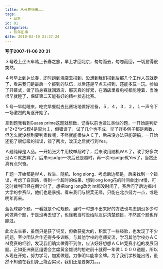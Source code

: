 ```yaml
---
title: 从长春归来。。。
tags:
  - ACM
id: 91
categories:
  - 陈年旧事
date: 2010-02-10 23:37:24
---
```


**写于2007-11-06 20:31**

３号晚上坐火车踏上长春之旅，早上才回北京，匆匆而去，匆匆而回，一切显得很突然。

４号早上到达长春，即时跑到酒店去报到，没想到我们报到后那几个工作人员就走了，看来我们是最后一个报到的队伍，以后还是早点去报到，还能多玩一玩。参加了开幕式，做了热身赛就回酒店，那天真的好累，在酒店里看电视都能睡着，当晚很早就睡了，保证第二天能有好的精神状态比赛。

５号一早就睡来，吃完早餐就去比赛场地做好准备，５，４，３，２，１一声令下一场激烈的角逐开始了。


<!--more-->


拿到题我看到Guass prime这题就想做，记得以前也做过类似的题，一开始是判断a^2+2*b^2模4是否为１，但错误了，试了几个也不成，举了好多例子都是素数，但怎么就没想到要判素数呢，不然就能很快ＡＣ了，后来没办法只能硬搞，一开始还犯了很低级的错误，错了两次，改正之后就行到Yes。

Ａ题纯粹是人品，一开始张大牛用枚举超时了，后来改用随机ＷＡ了，改了好多次没ＡＣ就放弃了，后来rejudge一次后还是超时，再一次rejudge就Yes了，当然还真有点兴奋。

Ｆ题一开始都是ＷＡ，枚举、随机、long ølong、考虑后边都是，后来找到一个错误，考虑了自回路，得到一个超时的结果，想到long long花的时间会比int慢，可这时裁判已经在倒计时了，想把long long改为int都没时间了，赛后问了后边福州大学的参赛队，他们也是暴搜。看来我们与银奖无缘，只能在北京努力一点，或是明年再来。

蓝色球那个题，一看就是个动规题，当时一时想不出来好的方法也考虑到没多少时间做两个题，于是没再去想了，也怪我当时没给队友讲清楚题目，不然这个题也许能过。

此次去长春，虽然只是获了铜奖，但收获挺大的，积累了一些经验，也发现了不少问题，至少团队合作还得多多训练。与其他学校的老师交流，学习其他学校办ＡＣＭ竞赛的经验，发现我们确实做得不到位，应该好好想想ＡＣＭ竞赛小组的发展问题。正如亚洲赛区组委会主席黄金雄说的想进前十就得一年做１０００道题，所以从现在开始，努力学习，加紧做题，力争明年能拿金牌。为了我们学校能出线，虽然不知道在我们身上能否实现，我们还是要努力。。。

